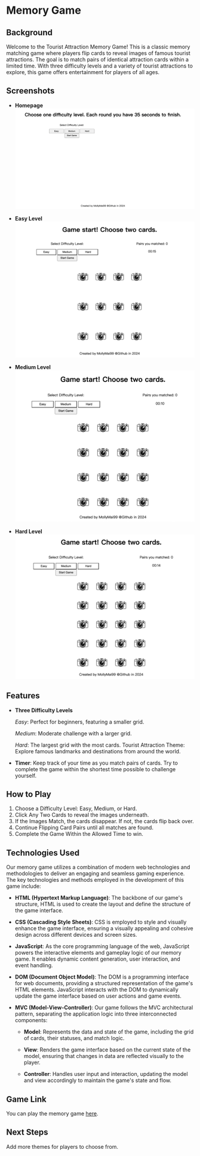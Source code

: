 # Memory Game

## Background

Welcome to the Tourist Attraction Memory Game! This is a classic memory matching game where players flip cards to reveal images of famous tourist attractions. The goal is to match pairs of identical attraction cards within a limited time. With three difficulty levels and a variety of tourist attractions to explore, this game offers entertainment for players of all ages.

## Screenshots

- **Homepage**
  ![Homepage](readme/home.png)

- **Easy Level**
  ![Easy Level](readme/easy.png)

- **Medium Level**
  ![Medium Level](readme/medium.png)

- **Hard Level**
  ![Hard Level](readme/hard.png)

## Features

- **Three Difficulty Levels**

  _Easy_: Perfect for beginners, featuring a smaller grid.

  _Medium_: Moderate challenge with a larger grid.

  _Hard_: The largest grid with the most cards.
  Tourist Attraction Theme: Explore famous landmarks and destinations from around the world.

- **Timer**: Keep track of your time as you match pairs of cards. Try to complete the game within the shortest time possible to challenge yourself.

## How to Play

1. Choose a Difficulty Level: Easy, Medium, or Hard.
2. Click Any Two Cards to reveal the images underneath.
3. If the Images Match, the cards disappear. If not, the cards flip back over.
4. Continue Flipping Card Pairs until all matches are found.
5. Complete the Game Within the Allowed Time to win.

## Technologies Used

Our memory game utilizes a combination of modern web technologies and methodologies to deliver an engaging and seamless gaming experience. The key technologies and methods employed in the development of this game include:

- **HTML (Hypertext Markup Language)**: The backbone of our game's structure, HTML is used to create the layout and define the structure of the game interface.

- **CSS (Cascading Style Sheets)**: CSS is employed to style and visually enhance the game interface, ensuring a visually appealing and cohesive design across different devices and screen sizes.

- **JavaScript**: As the core programming language of the web, JavaScript powers the interactive elements and gameplay logic of our memory game. It enables dynamic content generation, user interaction, and event handling.

- **DOM (Document Object Model)**: The DOM is a programming interface for web documents, providing a structured representation of the game's HTML elements. JavaScript interacts with the DOM to dynamically update the game interface based on user actions and game events.

- **MVC (Model-View-Controller)**: Our game follows the MVC architectural pattern, separating the application logic into three interconnected components:

  - **Model**: Represents the data and state of the game, including the grid of cards, their statuses, and match logic.

  - **View**: Renders the game interface based on the current state of the model, ensuring that changes in data are reflected visually to the player.

  - **Controller**: Handles user input and interaction, updating the model and view accordingly to maintain the game's state and flow.

## Game Link

You can play the memory game [here](https://memory-game-gamma-six.vercel.app/).

## Next Steps

Add more themes for players to choose from.
